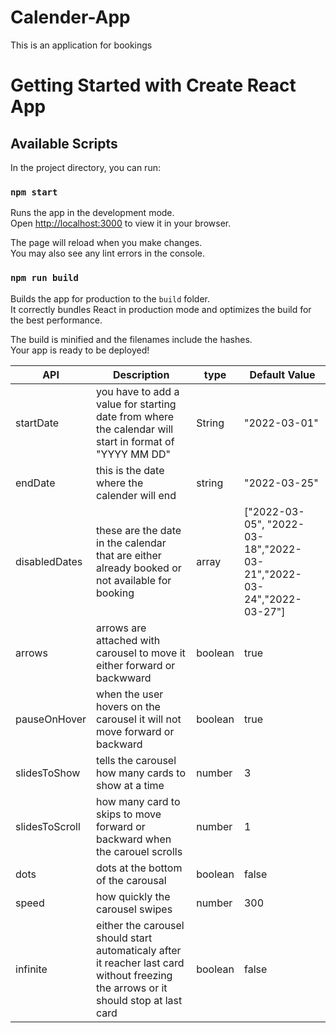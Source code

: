 # Calender-App

This is an application for bookings
# Getting Started with Create React App



## Available Scripts

In the project directory, you can run:

### `npm start`

Runs the app in the development mode.\
Open [http://localhost:3000](http://localhost:3000) to view it in your browser.

The page will reload when you make changes.\
You may also see any lint errors in the console.


### `npm run build`

Builds the app for production to the `build` folder.\
It correctly bundles React in production mode and optimizes the build for the best performance.

The build is minified and the filenames include the hashes.\
Your app is ready to be deployed!



| API  | Description | type  | Default Value |
| ------------- | ------------- | ------------- | ------------- |
| startDate  | you have to add a value for starting date from where the calendar will start in format of "YYYY MM DD"  | String  | "2022-03-01"  |
| endDate  | this is the date where the calender will end  | string  | "2022-03-25"  |
| disabledDates  | these are the date in the calendar that are either already booked or not available for booking  | array   |  ["2022-03-05", "2022-03-18","2022-03-21","2022-03-24","2022-03-27"]  |
| arrows  | arrows are attached with carousel to move it either forward or backwward  | boolean  | true  |
| pauseOnHover  | when the user hovers on the carousel it will not move forward or backward  | boolean  | true  |
| slidesToShow  | tells the carousel how many cards to show at a time  | number  | 3  |
| slidesToScroll  | how many card to skips to move forward or backward when the carouel scrolls  | number  | 1  |
| dots  | dots at the bottom of the carousal   | boolean  | false  |
| speed  | how quickly the carousel swipes  | number  | 300  |
| infinite  | either the carousel should start automaticaly after it reacher last card without freezing the arrows or it should stop at last card  | boolean  | false  |
